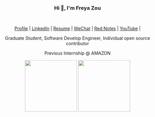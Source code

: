 
<div align="center">
    <h3>Hi 👋, I'm <a>Freya Zou </a></h3>
    <br>
    <p align="center">
        <a href=""><span>Profile</span></a> |
        <a href="https://www.linkedin.com/in/freya-zou-068615252/"><span>LinkedIn</span></a> |
        <a href=""><span>Resume</span></a> |
        <a href=""><span>WeChat</span></a> |
        <a href=""><span>Red Notes</span></a> |
        <a href="https://www.youtube.com/@SuzyZou1998"><span>YouTube</span></a> |
    </p>
    <p> Graduate Student, Software Develop Engineer, Individual open source contributor</p>
    <p>Previous Internship @ AMAZON </p>
    <p>
        <img src="https://github-readme-stats.vercel.app/api?username=Freya-Lee-Zou&count_private=true&theme=shadow_blue&show_icons=true&rank_icon=github" height="165" />
        <img src="https://github-readme-stats.vercel.app/api/top-langs/?username=Freya-Lee-Zou&hide=css,html&theme=shadow_blue" height="165" />
    </p>
</div>
